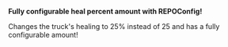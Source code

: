 **Fully configurable heal percent amount with REPOConfig!**

Changes the truck's healing to 25% instead of 25 and has a fully configurable amount!
